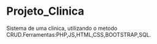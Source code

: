 # Projeto_Clinica
 Sistema de uma clinica, utilizando o metodo CRUD.Ferramentas:PHP,JS,HTML,CSS,BOOTSTRAP,SQL.
